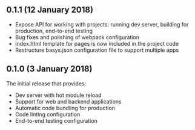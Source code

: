 ## 0.1.1 (12 January 2018)

* Expose API for working with projects: running dev server, building for production, end-to-end testing
* Bug fixes and polishing of webpack configuration
* index.html template for pages is now included in the project code
* Restructure basys.json configuration file to support multiple apps

## 0.1.0 (3 January 2018)

The initial release that provides:
* Dev server with hot module reload
* Support for web and backend applications
* Automatic code bundling for production
* Code linting configuration
* End-to-end testing configuration
